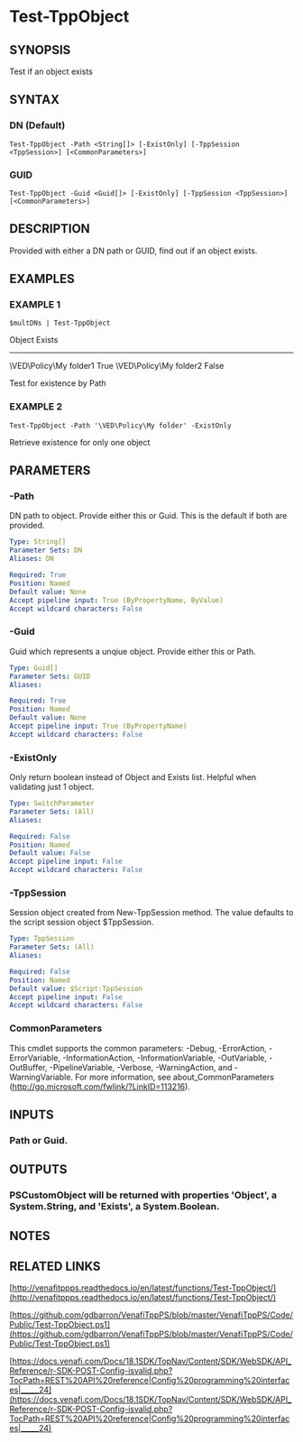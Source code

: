 # Test-TppObject

## SYNOPSIS
Test if an object exists

## SYNTAX

### DN (Default)
```
Test-TppObject -Path <String[]> [-ExistOnly] [-TppSession <TppSession>] [<CommonParameters>]
```

### GUID
```
Test-TppObject -Guid <Guid[]> [-ExistOnly] [-TppSession <TppSession>] [<CommonParameters>]
```

## DESCRIPTION
Provided with either a DN path or GUID, find out if an object exists.

## EXAMPLES

### EXAMPLE 1
```
$multDNs | Test-TppObject
```

Object                    Exists
--------                  -----
\VED\Policy\My folder1    True
\VED\Policy\My folder2    False

Test for existence by Path

### EXAMPLE 2
```
Test-TppObject -Path '\VED\Policy\My folder' -ExistOnly
```

Retrieve existence for only one object

## PARAMETERS

### -Path
DN path to object. 
Provide either this or Guid. 
This is the default if both are provided.

```yaml
Type: String[]
Parameter Sets: DN
Aliases: DN

Required: True
Position: Named
Default value: None
Accept pipeline input: True (ByPropertyName, ByValue)
Accept wildcard characters: False
```

### -Guid
Guid which represents a unqiue object. 
Provide either this or Path.

```yaml
Type: Guid[]
Parameter Sets: GUID
Aliases:

Required: True
Position: Named
Default value: None
Accept pipeline input: True (ByPropertyName)
Accept wildcard characters: False
```

### -ExistOnly
Only return boolean instead of Object and Exists list. 
Helpful when validating just 1 object.

```yaml
Type: SwitchParameter
Parameter Sets: (All)
Aliases:

Required: False
Position: Named
Default value: False
Accept pipeline input: False
Accept wildcard characters: False
```

### -TppSession
Session object created from New-TppSession method. 
The value defaults to the script session object $TppSession.

```yaml
Type: TppSession
Parameter Sets: (All)
Aliases:

Required: False
Position: Named
Default value: $Script:TppSession
Accept pipeline input: False
Accept wildcard characters: False
```

### CommonParameters
This cmdlet supports the common parameters: -Debug, -ErrorAction, -ErrorVariable, -InformationAction, -InformationVariable, -OutVariable, -OutBuffer, -PipelineVariable, -Verbose, -WarningAction, and -WarningVariable.
For more information, see about_CommonParameters (http://go.microsoft.com/fwlink/?LinkID=113216).

## INPUTS

### Path or Guid.
## OUTPUTS

### PSCustomObject will be returned with properties 'Object', a System.String, and 'Exists', a System.Boolean.
## NOTES

## RELATED LINKS

[http://venafitppps.readthedocs.io/en/latest/functions/Test-TppObject/](http://venafitppps.readthedocs.io/en/latest/functions/Test-TppObject/)

[https://github.com/gdbarron/VenafiTppPS/blob/master/VenafiTppPS/Code/Public/Test-TppObject.ps1](https://github.com/gdbarron/VenafiTppPS/blob/master/VenafiTppPS/Code/Public/Test-TppObject.ps1)

[https://docs.venafi.com/Docs/18.1SDK/TopNav/Content/SDK/WebSDK/API_Reference/r-SDK-POST-Config-isvalid.php?TocPath=REST%20API%20reference|Config%20programming%20interfaces|_____24](https://docs.venafi.com/Docs/18.1SDK/TopNav/Content/SDK/WebSDK/API_Reference/r-SDK-POST-Config-isvalid.php?TocPath=REST%20API%20reference|Config%20programming%20interfaces|_____24)

